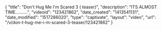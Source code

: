 {
    "title": "Don't Hug Me I'm Scared 3 ( teaser)",
    "description": "ITS ALMOST TIME..........",
    "videoid": "123421862",
    "date_created": "1413541131",
    "date_modified": "1517286020",
    "type": "captivate",
    "layout": "video",
    "url": "\/v\/don-t-hug-me-i-m-scared-3-teaser\/123421862"
}